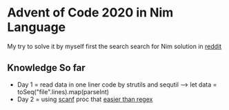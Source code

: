 # Advent of Code 2020 in Nim Language

My try to solve it by myself first the search search for Nim solution in [reddit](https://old.reddit.com/r/adventofcode)

## Knowledge So far
* Day 1 = read data in one liner code by strutils and sequtil --> let data = toSeq("file".lines).map(parseInt)
* Day 2 = using [scanf][1] proc that [easier than regex][2]


[1]: https://nim-lang.org/docs/strscans.html#scanf.m%2Cstring%2Cstatic%5Bstring%5D%2Cvarargs%5Btyped%5D
[2]: https://pietroppeter.github.io/adventofnim/2020/day02.html
